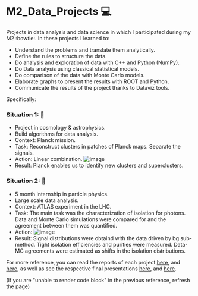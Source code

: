 # M2_Data_Projects :computer:

Projects in data analysis and data science in which I participated during my M2 :bowtie:. In these projects I learned to:

- Understand the problems and translate them analytically.
- Define the rules to structure the data.
- Do analysis and exploration of data with C++ and Python (NumPy).
- Do Data analysis using classical statistical models.
- Do comparison of the data with Monte Carlo models.
- Elaborate graphs to present the results with ROOT and Python.
- Communicate the results of the project thanks to Dataviz tools.

Specifically:

### Situation 1: :information_desk_person: 
- Project in cosmology & astrophysics.
- Build algorithms for data analysis.
- Context: Planck mission.
- Task: Reconstruct clusters in patches of Planck maps. Separate the signals.
- Action: Linear combination. 
![image](https://user-images.githubusercontent.com/82186901/194344162-3c7bf4bf-1608-409b-a311-ee795305875c.png)
- Result: Planck enables us to identify new clusters and superclusters.

### Situation 2: :information_desk_person:
- 5 month internship in particle physics.
- Large scale data analysis.
- Context: ATLAS experiment in the LHC.
- Task: The main task was the characterization of isolation for photons. Data and Monte Carlo simulations were compared for and the agreement between them was quantified.
- Action:
![image](https://user-images.githubusercontent.com/82186901/194345670-af3cc7d6-adda-4ee8-87eb-4d1dde161a05.png)
- Result: Signal distributions were obtaind with the data driven by bg sub-method. Tight isolation efficiencies and purities were measured. Data-MC agreements were estimated as shifts in the isolation distributions.

For more reference, you can read the reports of each project [here](https://github.com/CarolinaPerdomo/M2_Data_Projects/blob/main/Data_Master_Projects/Data_analysis_python_Planck_telescope/Report_Master_project_SZ%20effect%20on%20small%20patches%20of%20the%20sky.pdf), and [here](https://github.com/CarolinaPerdomo/M2_Data_Projects/blob/main/Data_Master_Projects/Data_science_root_C_ATLAS/Pre_Report_Internship.pdf), as well as see the respective final presentations [here](https://github.com/CarolinaPerdomo/M2_Data_Projects/blob/main/Data_Master_Projects/Data_analysis_python_Planck_telescope/Slides_Master_project_SZ%20effect%20on%20small%20patches%20of%20the%20sky.pdf), and [here](https://github.com/CarolinaPerdomo/M2_Data_Projects/blob/main/Data_Master_Projects/Data_science_root_C_ATLAS/Slides_InternshipPresentation.pdf).

(If you are "unable to render code block" in the previous reference, refresh the page)
